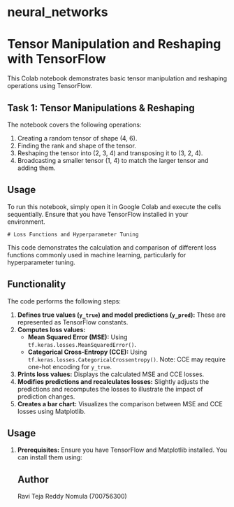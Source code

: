 # neural_networks
 
# Tensor Manipulation and Reshaping with TensorFlow

   This Colab notebook demonstrates basic tensor manipulation and reshaping operations using TensorFlow.

   ## Task 1: Tensor Manipulations & Reshaping

   The notebook covers the following operations:

   1. Creating a random tensor of shape (4, 6).
   2. Finding the rank and shape of the tensor.
   3. Reshaping the tensor into (2, 3, 4) and transposing it to (3, 2, 4).
   4. Broadcasting a smaller tensor (1, 4) to match the larger tensor and adding them.

   ## Usage

   To run this notebook, simply open it in Google Colab and execute the cells sequentially. Ensure that you have TensorFlow installed in your environment.

	# Loss Functions and Hyperparameter Tuning

This code demonstrates the calculation and comparison of different loss functions commonly used in machine learning, particularly for hyperparameter tuning.

## Functionality

The code performs the following steps:

1. **Defines true values (`y_true`) and model predictions (`y_pred`):** These are represented as TensorFlow constants.
2. **Computes loss values:**
   - **Mean Squared Error (MSE):** Using `tf.keras.losses.MeanSquaredError()`.
   - **Categorical Cross-Entropy (CCE):** Using `tf.keras.losses.CategoricalCrossentropy()`. Note: CCE may require one-hot encoding for `y_true`.
3. **Prints loss values:** Displays the calculated MSE and CCE losses.
4. **Modifies predictions and recalculates losses:** Slightly adjusts the predictions and recomputes the losses to illustrate the impact of prediction changes.
5. **Creates a bar chart:** Visualizes the comparison between MSE and CCE losses using Matplotlib.

## Usage

1. **Prerequisites:** Ensure you have TensorFlow and Matplotlib installed. You can install them using:
	
   ## Author

   Ravi Teja Reddy Nomula (700756300)